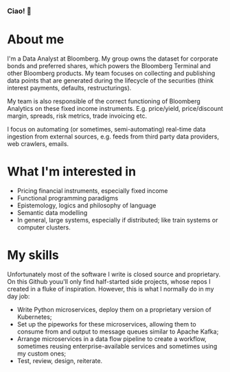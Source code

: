 ### Ciao! 👋

# About me
I'm a Data Analyst at Bloomberg. My group owns the dataset for corporate bonds and preferred shares, which powers the Bloomberg Terminal and other Bloomberg products. My team focuses on collecting and publishing data points that are generated during the lifecycle of the securities (think interest payments, defaults, restructurings).

My team is also responsible of the correct functioning of Bloomberg Analytics on these fixed income instruments. E.g. price/yield, price/discount margin, spreads, risk metrics, trade invoicing etc.

I focus on automating (or sometimes, semi-automating) real-time data ingestion from external sources, e.g. feeds from third party data providers, web crawlers, emails.

# What I'm interested in

- Pricing financial instruments, especially fixed income
- Functional programming paradigms
- Epistemology, logics and philosophy of language
- Semantic data modelling
- In general, large systems, especially if distributed; like train systems or computer clusters.

# My skills

Unfortunately most of the software I write is closed source and proprietary. On this Github youu'll only find half-started side projects, whose repos I created in a fluke of inspiration. However, this is what I normally do in my day job:

- Write Python microservices, deploy them on a proprietary version of Kubernetes;
- Set up the pipeworks for these microservices, allowing them to consume from and output to message queues similar to Apache Kafka;
- Arrange microservices in a data flow pipeline to create a workflow, sometimes reusing enterprise-available services and sometimes using my custom ones;
- Test, review, design, reiterate.
